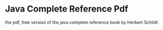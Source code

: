 # Java Complete Reference Pdf
the pdf, free version of the java complete reference book by Herbert Schildt
